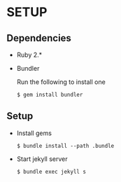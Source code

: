 # SETUP

## Dependencies

- Ruby 2.*

- Bundler

  Run the following to install one
  ```unix
  $ gem install bundler
  ```

## Setup

- Install gems 
  ```unix
  $ bundle install --path .bundle
  ```

- Start jekyll server
  ```unix
  $ bundle exec jekyll s
  ```
